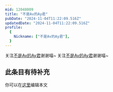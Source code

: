 ```yaml
---
mid: 12048009
title: "不是Av的Ay君"
pubDate: "2024-11-04T11:22:09.516Z"
updatedDate: "2024-11-04T11:22:09.516Z"
profile:
  {
    Nickname: ["不是Av的Ay君"],
  }
---
```


关注[不是Av的Ay君](https://space.bilibili.com/12048009)谢谢喵~ 关注[不是Av的Ay君](https://space.bilibili.com/12048009)谢谢喵~

## 此条目有待补充
你可以在[这里](https://github.com/Yuhanawa/VTuber.ICU-Content/edit/master/v/不是Av的Ay君/index.md)编辑本文
